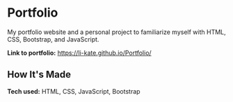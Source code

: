 # Portfolio
My portfolio website and a personal project to familiarize myself with HTML, CSS, Bootstrap, and JavaScript.

**Link to portfolio:** https://li-kate.github.io/Portfolio/

## How It's Made
**Tech used:** HTML, CSS, JavaScript, Bootstrap
